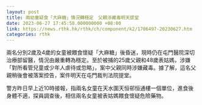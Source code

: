 ```yaml
---
layout: post
title: 兩幼童疑食「大麻糖」情況轉穩定　父親涉藏毒明天提堂
date: 2023-06-27 17:45:58.000000000 +08:00
link: https://news.rthk.hk/rthk/ch/component/k2/1706497-20230627.htm
categories: rthk
---
```


兩名分別2歲及4歲的女童被餵食懷疑「大麻糖」後昏迷，現時仍在屯門醫院深切治療部留醫，情況由嚴重轉為穩定。至於被捕的25歲父親和48歲表姑媽，涉嫌「對所看管兒童或少年人虐待或忽略」，案中父親同時涉嫌藏毒。據了解，這名父親稍後會被落案控告，案件明天在屯門裁判法院提堂。

警方昨日早上近10時接報，指兩名女童在天水圍天恒邨恒通樓一個單位，進食後身體不適，探員調查後，相信兩名女童被表姑媽餵食懷疑危險藥物。
